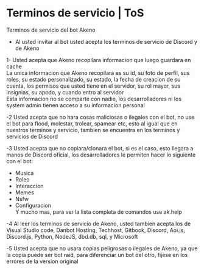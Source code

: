 # Terminos de servicio \| ToS

Terminos de servicio del bot Akeno  
  
- Al usted invitar al bot usted acepta los terminos de servicio de Discord y de Akeno  
  
1- Usted acepta que Akeno recopilara informacion que luego guardara en cache  
La unica informacion que Akeno recopilara es su id, su foto de perfil, sus roles, su estado personalizado, su estado, la fecha de creacion de su cuenta, los permisos que usted tiene en el servidor, su rol mayor, sus insignias, su apodo,  y cuando entro al servidor  
Esta informacion no se comparte con nadie, los desarrolladores ni los system admin tienen acceso a su informacion personal  
  
-2 Usted acepta que no hara cosas maliciosas o ilegales con el bot, no use el bot para flood, molestar, trolear, spamear etc, esto al igual que en nuestros terminos y servicio, tambien se encuentra en los terminos y servicios de Discord  
  
-3 Usted acepta que no copiara/clonara el bot, si es el caso, esto llegara a manos de Discord oficial, los desarrolladores le permiten hacer lo siguiente con el bot:  
- Musica  
- Roleo  
- Interaccion  
- Memes  
- Nsfw  
- Configuracion  
Y mucho mas, para ver la lista completa de comandos use ak.help  
  
  
  
-4 Al leer los terminos de servicio de Akeno, usted tambien acepta los de Visual Studio code, Danbot Hosting, Techhost, Gitbook, Discord, Aoi.js, Discord.js, Python, NodeJS, dbd.db, sql, y Microsoft  
  
-5 Usted acepta que no usara copias peligrosas o ilegales de Akeno, ya que la copia puede ser bot raid, para diferenciar un bot del otro, fijese en los errores de la version original

